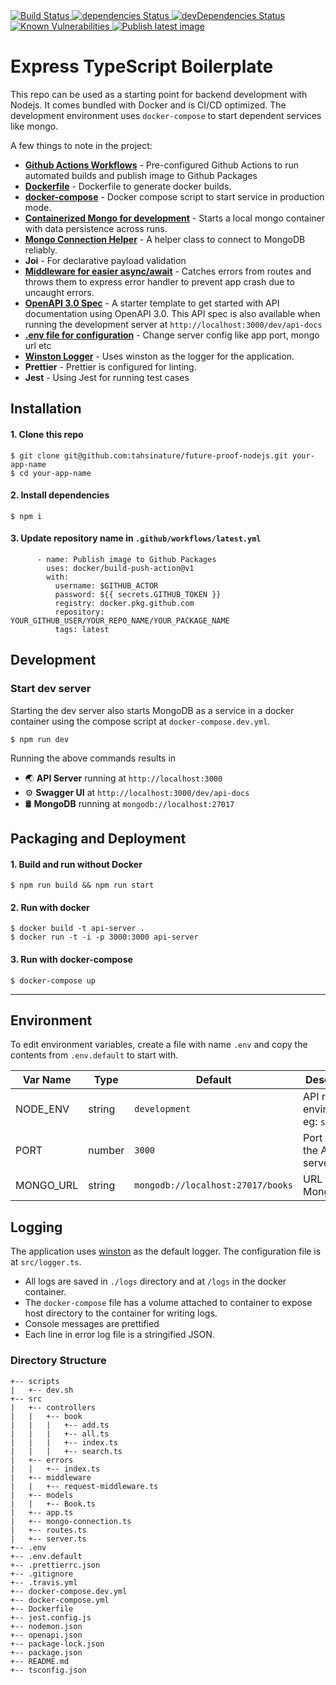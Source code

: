 <a href="https://travis-ci.org/tahsinature/future-proof-nodejs">
  <img src="https://travis-ci.org/tahsinature/future-proof-nodejs.svg?branch=master" alt="Build Status" />
</a>
<a href="https://david-dm.org/tahsinature/future-proof-nodejs">
  <img src="https://david-dm.org/tahsinature/future-proof-nodejs/status.svg" alt="dependencies Status" />
</a>
<a href="https://david-dm.org/tahsinature/future-proof-nodejs?type=dev">
  <img src="https://david-dm.org/tahsinature/future-proof-nodejs/dev-status.svg" alt="devDependencies Status" />
</a>
<a href="https://snyk.io//test/github/tahsinature/future-proof-nodejs?targetFile=package.json">
  <img src="https://snyk.io//test/github/tahsinature/future-proof-nodejs/badge.svg?targetFile=package.json" alt="Known Vulnerabilities" data-canonical-src="https://snyk.io//test/github/tahsinature/future-proof-nodejs?targetFile=package.json" style="max-width:100%;">
</a>
<a href="#">
  <img src="https://github.com/tahsinature/future-proof-nodejs/workflows/Publish%20latest%20image/badge.svg" alt="Publish latest image" />
</a>

# Express TypeScript Boilerplate

This repo can be used as a starting point for backend development with Nodejs. It comes bundled with Docker and is CI/CD optimized. The development environment uses `docker-compose` to start dependent services like mongo.

A few things to note in the project:

- **[Github Actions Workflows](https://github.com/tahsinature/future-proof-nodejs/tree/master/.github/workflows)** - Pre-configured Github Actions to run automated builds and publish image to Github Packages
- **[Dockerfile](https://github.com/tahsinature/future-proof-nodejs/blob/master/Dockerfile)** - Dockerfile to generate docker builds.
- **[docker-compose](https://github.com/tahsinature/future-proof-nodejs/blob/master/docker-compose.yml)** - Docker compose script to start service in production mode.
- **[Containerized Mongo for development](#development)** - Starts a local mongo container with data persistence across runs.
- **[Mongo Connection Helper](https://github.com/tahsinature/future-proof-nodejs/blob/master/src/mongo-connection.ts)** - A helper class to connect to MongoDB reliably.
- **Joi** - For declarative payload validation
- **[Middleware for easier async/await](https://github.com/tahsinature/future-proof-nodejs/blob/master/src/middleware/request-middleware.ts)** - Catches errors from routes and throws them to express error handler to prevent app crash due to uncaught errors.
- **[OpenAPI 3.0 Spec](https://github.com/tahsinature/future-proof-nodejs/blob/master/openapi.json)** - A starter template to get started with API documentation using OpenAPI 3.0. This API spec is also available when running the development server at `http://localhost:3000/dev/api-docs`
- **[.env file for configuration](#environment)** - Change server config like app port, mongo url etc
- **[Winston Logger](#logging)** - Uses winston as the logger for the application.
- **Prettier** - Prettier is configured for linting.
- **Jest** - Using Jest for running test cases

## Installation

#### 1. Clone this repo

```
$ git clone git@github.com:tahsinature/future-proof-nodejs.git your-app-name
$ cd your-app-name
```

#### 2. Install dependencies

```
$ npm i
```

#### 3. Update repository name in `.github/workflows/latest.yml`

```
      - name: Publish image to Github Packages
        uses: docker/build-push-action@v1
        with:
          username: $GITHUB_ACTOR
          password: ${{ secrets.GITHUB_TOKEN }}
          registry: docker.pkg.github.com
          repository: YOUR_GITHUB_USER/YOUR_REPO_NAME/YOUR_PACKAGE_NAME
          tags: latest
```

## Development

### Start dev server

Starting the dev server also starts MongoDB as a service in a docker container using the compose script at `docker-compose.dev.yml`.

```
$ npm run dev
```

Running the above commands results in

- 🌏 **API Server** running at `http://localhost:3000`
- ⚙️ **Swagger UI** at `http://localhost:3000/dev/api-docs`
- 🛢️ **MongoDB** running at `mongodb://localhost:27017`

## Packaging and Deployment

#### 1. Build and run without Docker

```
$ npm run build && npm run start
```

#### 2. Run with docker

```
$ docker build -t api-server .
$ docker run -t -i -p 3000:3000 api-server
```

#### 3. Run with docker-compose

```
$ docker-compose up
```

---

## Environment

To edit environment variables, create a file with name `.env` and copy the contents from `.env.default` to start with.

| Var Name  | Type   | Default                           | Description                            |
| --------- | ------ | --------------------------------- | -------------------------------------- |
| NODE_ENV  | string | `development`                     | API runtime environment. eg: `staging` |
| PORT      | number | `3000`                            | Port to run the API server on          |
| MONGO_URL | string | `mongodb://localhost:27017/books` | URL for MongoDB                        |

## Logging

The application uses [winston](https://github.com/winstonjs/winston) as the default logger. The configuration file is at `src/logger.ts`.

- All logs are saved in `./logs` directory and at `/logs` in the docker container.
- The `docker-compose` file has a volume attached to container to expose host directory to the container for writing logs.
- Console messages are prettified
- Each line in error log file is a stringified JSON.

### Directory Structure

```
+-- scripts
|   +-- dev.sh
+-- src
|   +-- controllers
|   |   +-- book
|   |   |   +-- add.ts
|   |   |   +-- all.ts
|   |   |   +-- index.ts
|   |   |   +-- search.ts
|   +-- errors
|   |   +-- index.ts
|   +-- middleware
|   |   +-- request-middleware.ts
|   +-- models
|   |   +-- Book.ts
|   +-- app.ts
|   +-- mongo-connection.ts
|   +-- routes.ts
|   +-- server.ts
+-- .env
+-- .env.default
+-- .prettierrc.json
+-- .gitignore
+-- .travis.yml
+-- docker-compose.dev.yml
+-- docker-compose.yml
+-- Dockerfile
+-- jest.config.js
+-- nodemon.json
+-- openapi.json
+-- package-lock.json
+-- package.json
+-- README.md
+-- tsconfig.json
```
